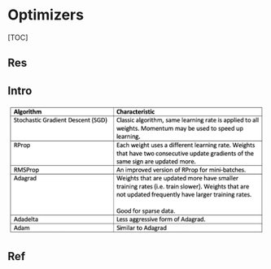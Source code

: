 # Optimizers

[TOC]



## Res


## Intro
![](../../../../../../../Assets/Pics/Screenshot%202023-05-14%20at%205.14.36%20PM.png)

## Ref

